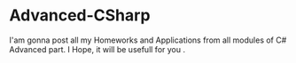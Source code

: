 # Advanced-CSharp

I'am gonna post all my Homeworks and Applications from all modules of C# Advanced part.
I Hope, it will be usefull for you .
